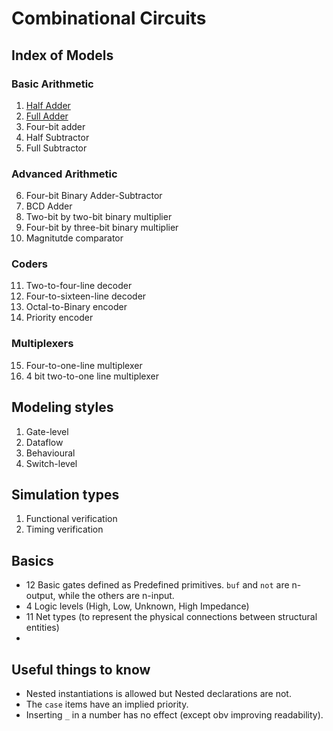 # Combinational Circuits
## Index of Models
### Basic Arithmetic
1. [Half Adder](https://github.com/HR-1-1/verilog-starter-pack/blob/main/combinational-circuits/basic-arithmetic/half_adder.v)
2. [Full Adder](https://github.com/HR-1-1/verilog-starter-pack/blob/main/combinational-circuits/basic-arithmetic/full_adder.v)
3. Four-bit adder
4. Half Subtractor 
5. Full Subtractor
### Advanced Arithmetic
6. Four-bit Binary Adder-Subtractor
7. BCD Adder
8. Two-bit by two-bit binary multiplier
9. Four-bit by three-bit binary multiplier
10. Magnitutde comparator
### Coders
11. Two-to-four-line decoder
12. Four-to-sixteen-line decoder
13. Octal-to-Binary encoder
14. Priority encoder
### Multiplexers
15. Four-to-one-line multiplexer
16. 4 bit two-to-one line multiplexer

## Modeling styles
1. Gate-level
2. Dataflow
3. Behavioural
4. Switch-level
## Simulation types
1. Functional verification
2. Timing verification
## Basics
- 12 Basic gates defined as Predefined primitives. `buf` and `not` are n-output, while the others are n-input.
- 4 Logic levels (High, Low, Unknown, High Impedance)
- 11 Net types (to represent the physical connections between structural entities)
- 
## Useful things to know
- Nested instantiations is allowed but Nested declarations are not. 
- The `case` items have an implied priority. 
- Inserting `_` in a number has no effect (except obv improving readability).
